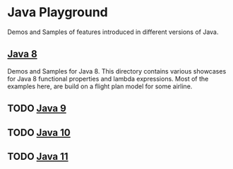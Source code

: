 # Java Playground
Demos and Samples of features introduced in different versions of Java. 

## [Java 8](java-8/README.md)
Demos and Samples for Java 8. This directory contains various showcases for Java 8 functional properties and lambda
expressions. Most of the examples here, are build on a flight plan model for some airline.

## TODO [Java 9](java-9/README.md)

## TODO [Java 10](java-10/README.md)

## TODO [Java 11](java-10/README.md)


